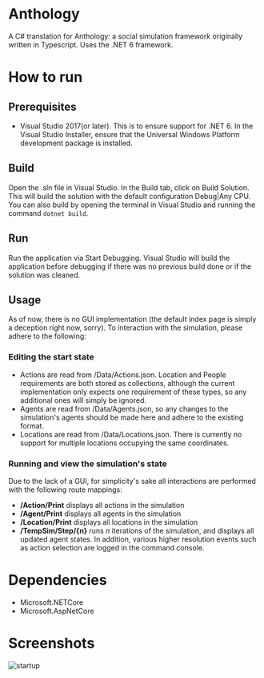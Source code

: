 # Anthology
A C# translation for Anthology: a social simulation framework originally written in Typescript. Uses the .NET 6 framework.

# How to run
## Prerequisites
- Visual Studio 2017(or later). This is to ensure support for .NET 6. In the Visual Studio Installer, ensure that the Universal Windows Platform development package is installed.

## Build
Open the .sln file in Visual Studio. In the Build tab, click on Build Solution.
This will build the solution with the default configuration Debug|Any CPU.
You can also build by opening the terminal in Visual Studio and running the command ``` dotnet build ```. 

## Run
Run the application via Start Debugging. Visual Studio will build the application before debugging
if there was no previous build done or if the solution was cleaned.

## Usage
As of now, there is no GUI implementation (the default index page is simply a deception right now, sorry). To interaction with the simulation, please adhere to the following:

### Editing the start state
- Actions are read from /Data/Actions.json. Location and People requirements are both stored as collections, although the current implementation only expects one requirement of these types, so any additional ones will simply be ignored.
- Agents are read from /Data/Agents.json, so any changes to the simulation's agents should be made here and adhere to the existing format.
- Locations are read from /Data/Locations.json. There is currently no support for multiple locations occupying the same coordinates.

### Running and view the simulation's state
Due to the lack of a GUI, for simplicity's sake all interactions are performed with the following route mappings:
- **/Action/Print** displays all actions in the simulation
- **/Agent/Print** displays all agents in the simulation
- **/Location/Print** displays all locations in the simulation
- **/TempSim/Step/{n}** runs *n* iterations of the simulation, and displays all updated agent states. In addition, various higher resolution events such as action selection are logged in the command console.

# Dependencies
- Microsoft.NETCore
- Microsoft.AspNetCore

# Screenshots
![startup](https://github.com/alexo1110/Anthology/blob/e26d9942c985b641c672655007d1f6b88dc1adb0/screenshots/on_startup.png)
